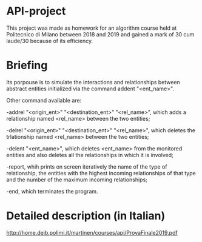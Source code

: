 # API-project
This project was made as homework for an algorithm course held at Politecnico di Milano between 2018 and 2019 and gained a mark of 30 cum laude/30 because of its efficiency.

# Briefing

Its porpouse is to simulate the interactions and relationships between abstract entities initialized via the command addent "<ent_name>".

Other command available are:

-addrel "<origin_ent>" "<destination_ent>" "<rel_name>", which adds a relationship named <rel_name> between the two entities;

-delrel "<origin_ent>" "<destination_ent>" "<rel_name>", which deletes the trlationship named <rel_name> between the two entities;

-delent "<ent_name>", which deletes <ent_name> from the monitored entities and also deletes all the relationships in which it is involved;

-report, whih prints on screen iteratively the name of the type of relationship, the entities with the highest incoming relationships of that type and the number of the maximum incoming relationships;

-end, which terminates the program.

# Detailed description (in Italian)

http://home.deib.polimi.it/martinen/courses/api/ProvaFinale2019.pdf
